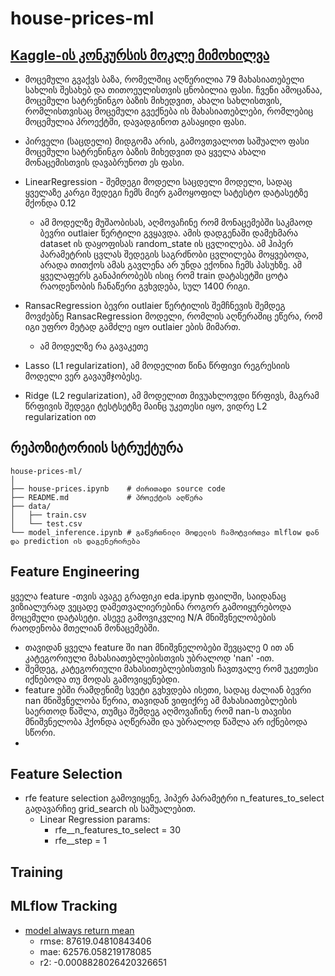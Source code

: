 # house-prices-ml

## [Kaggle-ის კონკურსის მოკლე მიმოხილვა](https://www.kaggle.com/competitions/house-prices-advanced-regression-techniques/overview)

- მოცემული გვაქვს ბაზა, რომელშიც აღწერილია 79 მახასიათებელი სახლის შესახებ და თითოეულისთვის ცნობილია ფასი. ჩვენი ამოცანაა, მოცემული სატრენინგო ბაზის მიხედვით, ახალი სახლისთვის, რომლისთვისაც მოცემული გვექნება ის მახასიათებლები, რომლებიც მოცემულია პროექტში, დავადგინოთ გასაყიდი ფასი.

- პირველი (საცდელი) მიდგომა არის, გამოვთვალოთ საშუალო ფასი მოცემული სატრენინგო ბაზის მიხედვით და ყველა ახალი მონაცემისთვის დავაბრუნოთ ეს ფასი.
- LinearRegression - შემდეგი მოდელი საცდელი მოდელი, სადაც ყველაზე კარგი შედეგი ჩემს მიერ გამოყოფილ სატესტო დატასეტზე მქონდა 0.12
  - ამ მოდელზე მუშაობისას, აღმოვაჩინე რომ მონაცემებში საკმაოდ ბევრი outlaier წერტილი გვყავდა. ამის დადგენაში დამეხმარა dataset ის დაყოფისას random_state ის ცვლილება. ამ ჰიპერ პარამეტრის ცვლას შედეგის საგრძნობი ცვლილება მოყვებოდა, არადა თითქოს ამას გავლენა არ უნდა ექონია ჩემს პასუხზე. ამ ყველაფერს განაპირობებს ისიც რომ train დატასეტში ცოტა რაოდენობის ჩანაწერი გვხვდება, სულ 1400 რიგი.
- RansacRegression ბევრი outlaier წერტილის შემჩნევის შემდეგ მოვძებნე RansacRegression მოდელი, რომლის აღწერაშიც ეწერა, რომ იგი უფრო მეტად გამძლე იყო outlaier ების მიმართ.
  - ამ მოდელზე რა გავაკეთე 
- Lasso (L1 regularization), ამ მოდელით წინა წრფივი რეგრესიის მოდელი ვერ გავაუმჯობესე.
- Ridge (L2 regularization), ამ მოდელით მივუახლოვდი წრფივს, მაგრამ წრფივის შედეგი ტესტსეტზე მაინც უკეთესი იყო, ვიდრე L2 regularization ით

## რეპოზიტორიის სტრუქტურა
```
house-prices-ml/
│
├── house-prices.ipynb    # ძირითადი source code
├── README.md             # პროექტის აღწერა
├── data/
│   ├── train.csv
│   └── test.csv
└── model_inference.ipynb # გაწვრთნილი მოდელის ჩამოტვირთვა mlflow დან და prediction ის დაგენერირება
```

## Feature Engineering
ყველა feature -თვის ავაგე გრაფიკი eda.ipynb ფაილში, საიდანაც ვიზიალურად ვეცადე დამეთვალიერებინა როგორ გამოიყურებოდა მოცემული დატასეტი.
ასევე გამოვიკვლიე N/A მნიშვნელობების რაოდენობა მთელიან მონაცემებში.
- თავიდან ყველა feature ში nan მნიშვნელობები შევცალე 0 ით ან კატეგორიული მახასიათებლებისთვის უბრალოდ 'nan' -ით.
- შემდეგ, კატეგორიული მახასითებლებისთვის ჩავთვალე რომ უკეთესი იქნებოდა თუ მოდას გამოვიყენებდი.
- feature ებში რამდენიმე სვეტი გვხვდება ისეთი, სადაც ძალიან ბევრი nan მნიშვნელობა წერია, თავიდან ვიფიქრე ამ მახასიათებლების საერთოდ წაშლა, თუმცა შემდეგ აღმოვაჩინე რომ nan-ს თავისი მნიშვნელობა ჰქონდა აღწერაში და უბრალოდ წაშლა არ იქნებოდა სწორი.
- 

## Feature Selection
- rfe feature selection გამოვიყენე, ჰიპერ პარამეტრი n_features_to_select გადავარჩიე grid_search ის საშუალებით.
  - Linear Regression params: 
    - rfe__n_features_to_select = 30
    - rfe__step = 1

## Training

## MLflow Tracking
- [model always return mean](https://dagshub.com/nmach22/house-prices-ml.mlflow/#/experiments/0/runs/bba1e96e0c5849acbf494056965b50ad)
  - rmse: 87619.04810843406
  - mae: 62576.058219178085
  - r2: -0.0008828026420326651
